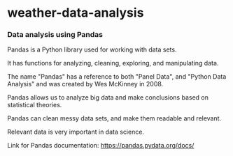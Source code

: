 # weather-data-analysis

 ### Data analysis using Pandas
 
Pandas is a Python library used for working with data sets.

It has functions for analyzing, cleaning, exploring, and manipulating data.

The name "Pandas" has a reference to both "Panel Data", and "Python Data Analysis" and was created by Wes McKinney in 2008.

Pandas allows us to analyze big data and make conclusions based on statistical theories.

Pandas can clean messy data sets, and make them readable and relevant.

Relevant data is very important in data science.

Link for Pandas documentation: https://pandas.pydata.org/docs/
